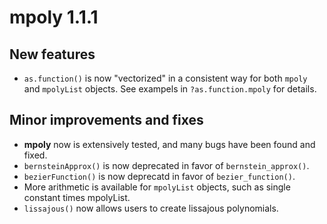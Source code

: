 # mpoly 1.1.1

## New features

*   `as.function()` is now "vectorized" in a consistent way for both `mpoly` and 
    `mpolyList` objects. See exampels in `?as.function.mpoly` for details.

## Minor improvements and fixes

*   __mpoly__ now is extensively tested, and many bugs have been found and fixed.
*   `bernsteinApprox()` is now deprecated in favor of `bernstein_approx()`.
*   `bezierFunction()` is now deprecatd in favor of `bezier_function()`.
*   More arithmetic is available for `mpolyList` objects, such as single 
    constant times mpolyList.
*   `lissajous()` now allows users to create lissajous polynomials.
